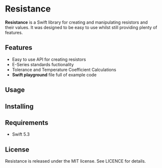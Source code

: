 # Resistance

**Resistance** is a Swift library for creating and manipulating resistors and their values. It was designed to be easy to use whilst still providing plenty of features.

## Features
* Easy to use API for creating resistors
* E-Series standards fuctionality
* Tolerance and Temperature Coefficient Calculations
* **Swift playground** file full of example code

## Usage

## Installing


## Requirements
* Swift 5.3

## License
Resistance is released under the MIT license. See LICENCE for details.
